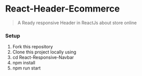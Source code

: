 # React-Header-Ecommerce
> A Ready responsive Header in ReactJs about store online

### Setup

1. Fork this repository
2. Clone this project locally using
3. cd React-Responsive-Navbar
4. npm install
5. npm run start
